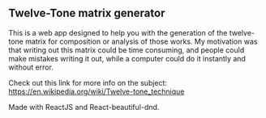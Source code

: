 ## Twelve-Tone matrix generator

This is a web app designed to help you with the generation of the twelve-tone matrix for composition or analysis of those works. My motivation was that writing out this matrix could be time consuming, and people could make mistakes writing it out, while a computer could do it instantly and without error.

Check out this link for more info on the subject: https://en.wikipedia.org/wiki/Twelve-tone_technique

Made with ReactJS and React-beautiful-dnd.
